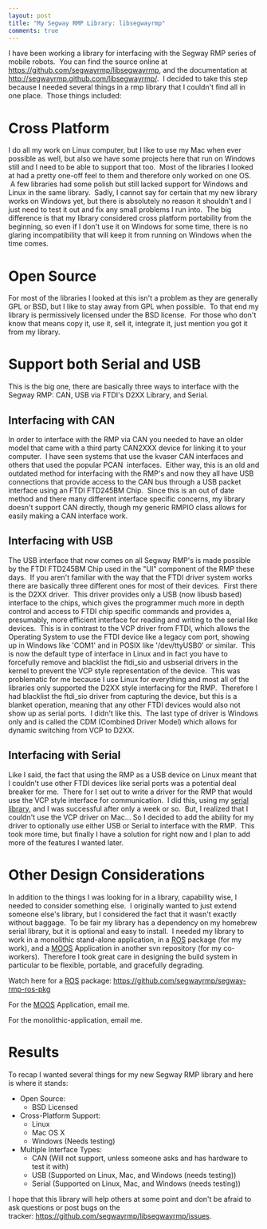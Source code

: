 ```yaml
---
layout: post
title: "My Segway RMP Library: libsegwayrmp"
comments: true
---
```


I have been working a library for interfacing with the Segway RMP series of mobile robots.  You can find the source online at <a href="https://github.com/segwayrmp/libsegwayrmp">https://github.com/segwayrmp/libsegwayrmp</a>, and the documentation at <a href="http://segwayrmp.github.com/libsegwayrmp/">http://segwayrmp.github.com/libsegwayrmp/</a>.  I decided to take this step because I needed several things in a rmp library that I couldn't find all in one place.  Those things included:

# Cross Platform

I do all my work on Linux computer, but I like to use my Mac when ever possible as well, but also we have some projects here that run on Windows still and I need to be able to support that too.  Most of the libraries I looked at had a pretty one-off feel to them and therefore only worked on one OS.  A few libraries had some polish but still lacked support for Windows and Linux in the same library.  Sadly, I cannot say for certain that my new library works on Windows yet, but there is absolutely no reason it shouldn't and I just need to test it out and fix any small problems I run into.  The big difference is that my library considered cross platform portability from the beginning, so even if I don't use it on Windows for some time, there is no glaring incompatibility that will keep it from running on Windows when the time comes.

# Open Source

For most of the libraries I looked at this isn't a problem as they are generally GPL or BSD, but I like to stay away from GPL when possible.  To that end my library is permissively licensed under the BSD license.  For those who don't know that means copy it, use it, sell it, integrate it, just mention you got it from my library.

# Support both Serial and USB

This is the big one, there are basically three ways to interface with the Segway RMP: CAN, USB via FTDI's D2XX Library, and Serial.

## Interfacing with CAN

In order to interface with the RMP via CAN you needed to have an older model that came with a third party CAN2XXX device for linking it to your computer.  I have seen systems that use the kvaser CAN interfaces and others that used the popular PCAN  interfaces.  Either way, this is an old and outdated method for interfacing with the RMP's and now they all have USB connections that provide access to the CAN bus through a USB packet interface using an FTDI FTD245BM Chip.  Since this is an out of date method and there many different interface specific concerns, my library doesn't support CAN directly, though my generic RMPIO class allows for easily making a CAN interface work.

## Interfacing with USB

The USB interface that now comes on all Segway RMP's is made possible by the FTDI FTD245BM Chip used in the "UI" component of the RMP these days.  If you aren't familiar with the way that the FTDI driver system works there are basically three different ones for most of their devices.  First there is the D2XX driver.  This driver provides only a USB (now libusb based) interface to the chips, which gives the programmer much more in depth control and access to FTDI chip specific commands and provides a, presumably, more efficient interface for reading and writing to the serial like devices.  This is in contrast to the VCP driver from FTDI, which allows the Operating System to use the FTDI device like a legacy com port, showing up in Windows like 'COM1' and in POSIX like '/dev/ttyUSB0' or similar.  This is now the default type of interface in Linux and in fact you have to forcefully remove and blacklist the ftdi_sio and usbserial drivers in the kernel to prevent the VCP style representation of the device.  This was problematic for me because I use Linux for everything and most all of the libraries only supported the D2XX style interfacing for the RMP.  Therefore I had blacklist the ftdi_sio driver from capturing the device, but this is a blanket operation, meaning that any other FTDI devices would also not show up as serial ports.  I didn't like this.  The last type of driver is Windows only and is called the CDM (Combined Driver Model) which allows for dynamic switching from VCP to D2XX.

## Interfacing with Serial

Like I said, the fact that using the RMP as a USB device on Linux meant that I couldn't use other FTDI devices like serial ports was a potential deal breaker for me.  There for I set out to write a driver for the RMP that would use the VCP style interface for communication.  I did this, using my <a href="https://github.com/wjwwood/serial">serial library</a>, and I was successful after only a week or so.  But, I realized that I couldn't use the VCP driver on Mac... So I decided to add the ability for my driver to optionally use either USB or Serial to interface with the RMP.  This took more time, but finally I have a solution for right now and I plan to add more of the features I wanted later.

# Other Design Considerations

In addition to the things I was looking for in a library, capability wise, I needed to consider something else.  I originally wanted to just extend someone else's library, but I considered the fact that it wasn't exactly without baggage.  To be fair my library has a dependency on my homebrew serial library, but it is optional and easy to install.  I needed my library to work in a monolithic stand-alone application, in a <a href="http://www.ros.org/wiki/">ROS</a> package (for my work), and a <a href="http://www.robots.ox.ac.uk/~mobile/MOOS/wiki/pmwiki.php">MOOS</a> Application in another svn repository (for my co-workers).  Therefore I took great care in designing the build system in particular to be flexible, portable, and gracefully degrading.

Watch here for a <a href="http://www.ros.org/wiki/">ROS</a> package: <a href="https://github.com/segwayrmp/segway-rmp-ros-pkg">https://github.com/segwayrmp/segway-rmp-ros-pkg</a>

For the <a href="http://www.robots.ox.ac.uk/~mobile/MOOS/wiki/pmwiki.php">MOOS</a> Application, email me.

For the monolithic-application, email me.

# Results

To recap I wanted several things for my new Segway RMP library and here is where it stands:

- Open Source:
    - BSD Licensed
- Cross-Platform Support:
	- Linux
	- Mac OS X
	- Windows (Needs testing)
- Multiple Interface Types:
	- CAN (Will not support, unless someone asks and has hardware to test it with)
	- USB (Supported on Linux, Mac, and Windows (needs testing))
	- Serial (Supported on Linux, Mac, and Windows (needs testing))

I hope that this library will help others at some point and don't be afraid to ask questions or post bugs on the tracker: <a href="https://github.com/segwayrmp/libsegwayrmp/issues">https://github.com/segwayrmp/libsegwayrmp/issues</a>.
